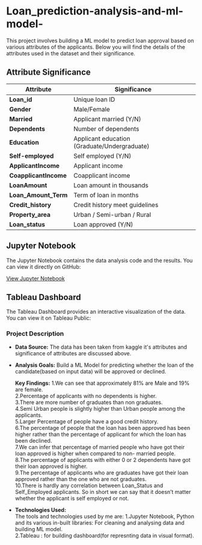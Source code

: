 # Loan_prediction-analysis-and-ml-model-

This project involves building a ML model to predict loan approval based on various attributes of the applicants. Below you will find the details of the attributes used in the dataset and their significance.

## Attribute Significance

| Attribute          | Significance                          |
|--------------------|---------------------------------------|
| **Loan_id**        | Unique loan ID                        |
| **Gender**         | Male/Female                           |
| **Married**        | Applicant married (Y/N)               |
| **Dependents**     | Number of dependents                  |
| **Education**      | Applicant education (Graduate/Undergraduate) |
| **Self-employed**  | Self employed (Y/N)                   |
| **ApplicantIncome**| Applicant income                      |
| **CoapplicantIncome** | Coapplicant income                 |
| **LoanAmount**     | Loan amount in thousands              |
| **Loan_Amount_Term** | Term of loan in months             |
| **Credit_history** | Credit history meet guidelines        |
| **Property_area**  | Urban / Semi-urban / Rural            |
| **Loan_status**    | Loan approved (Y/N)                   |

## Jupyter Notebook

The Jupyter Notebook contains the data analysis code and the results. You can view it directly on GitHub:

[View Jupyter Notebook](./loan_analysis_ml.ipynb)

## Tableau Dashboard

The Tableau Dashboard provides an interactive visualization of the data. You can view it on Tableau Public:


### Project Description

- **Data Source:**
  The data has been taken from kaggle it's attributes and significance of attributes are discussed above.
  
- **Analysis Goals:**
  Build a ML Model for predicting whether the loan of the candidate(based on input data) will be approved or declined.

  **Key Findings:**
1.We can see that approximately 81% are Male and 19% are female.
  <br>
2.Percentage of applicants with no dependents is higher.
  <br>
3.There are more number of graduates than non graduates.
  <br>
4.Semi Urban people is slightly higher than Urban people among the applicants.
  <br>
5.Larger Percentage of people have a good credit history.
  <br>
6.The percentage of people that the loan has been approved has been higher rather than the percentage of applicant for which the loan has been declined.
  <br>
7.We can infer that percentage of married people who have got their loan approved is higher when compared to non- married people.
  <br>
8.The percentage of applicants with either 0 or 2 dependents have got their loan approved is higher.
  <br>
9.The percentage of applicants who are graduates have got their loan approved rather than the one who are not graduates.
  <br>
10.There is hardly any correlation between Loan_Status and Self_Employed applicants. So in short we can say that it doesn’t matter whether the applicant is self employed or not.
  <br>
- **Technologies Used:**
 <br>The tools and technologies used by me are:
  1.Jupyter Notebook, Python and its various in-built libraries: For cleaning and analysing data and building ML model.
  <br>
  2.Tableau : for building dashboard(for represnting data in visual format).
